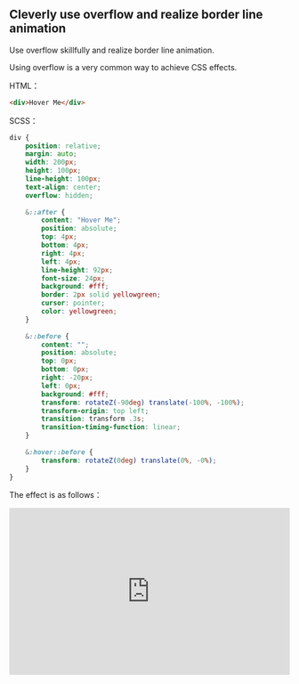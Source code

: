 ## Cleverly use overflow and realize border line animation

Use overflow skillfully and realize border line animation.

Using overflow is a very common way to achieve CSS effects.

HTML：

```html
<div>Hover Me</div>
```

SCSS：
```scss
div {
    position: relative;
    margin: auto;
    width: 200px;
    height: 100px;
    line-height: 100px;
    text-align: center;
    overflow: hidden;
    
    &::after {
        content: "Hover Me";
        position: absolute;
        top: 4px;
        bottom: 4px;
        right: 4px;
        left: 4px;
        line-height: 92px;
        font-size: 24px;
        background: #fff;
        border: 2px solid yellowgreen;
        cursor: pointer;
        color: yellowgreen;
    }
    
    &::before {
        content: "";
        position: absolute;
        top: 0px;
        bottom: 0px;
        right: -20px;
        left: 0px;
        background: #fff;
        transform: rotateZ(-90deg) translate(-100%, -100%);
        transform-origin: top left;
        transition: transform .3s;
        transition-timing-function: linear;
    }
    
    &:hover::before {
        transform: rotateZ(0deg) translate(0%, -0%);
    }
}
```

The effect is as follows：

<iframe height="300" style="width: 100%;" scrolling="no" title="border-overflow-btn" src="https://codepen.io/dvha/embed/poqZKqp?default-tab=html%2Cresult" frameborder="no" loading="lazy" allowtransparency="true" allowfullscreen="true">
  See the Pen <a href="https://codepen.io/dvha/pen/poqZKqp">
  border-overflow-btn</a> by HaDV (<a href="https://codepen.io/dvha">@dvha</a>)
  on <a href="https://codepen.io">CodePen</a>.
</iframe>